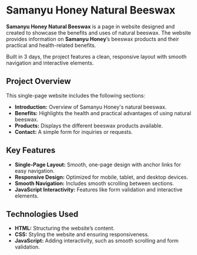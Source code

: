# Samanyu Honey Natural Beeswax

**Samanyu Honey Natural Beeswax** is a page in website designed and created to showcase the benefits and uses of natural beeswax. The website provides information on **Samanyu Honey**’s beeswax products and their practical and health-related benefits.

Built in 3 days, the project features a clean, responsive layout with smooth navigation and interactive elements.

## Project Overview

This single-page website includes the following sections:

- **Introduction:** Overview of Samanyu Honey's natural beeswax.
- **Benefits:** Highlights the health and practical advantages of using natural beeswax.
- **Products:** Displays the different beeswax products available.
- **Contact:** A simple form for inquiries or requests.

## Key Features

- **Single-Page Layout:** Smooth, one-page design with anchor links for easy navigation.
- **Responsive Design:** Optimized for mobile, tablet, and desktop devices.
- **Smooth Navigation:** Includes smooth scrolling between sections.
- **JavaScript Interactivity:** Features like form validation and interactive elements.

## Technologies Used

- **HTML:** Structuring the website’s content.
- **CSS:** Styling the website and ensuring responsiveness.
- **JavaScript:** Adding interactivity, such as smooth scrolling and form validation.
